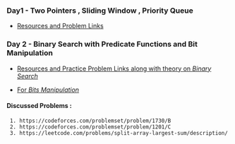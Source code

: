 ### Day1 - Two Pointers , Sliding Window , Priority Queue 

- [Resources and Problem Links](https://github.com/samadeep/CSEC-Workshop/blob/main/Day1%20-%20Two%20Pointers%20%2C%20Sliding%20Window%20%2C%20Priority%20Queue.md)


### Day 2 - Binary Search with Predicate Functions and Bit Manipulation

- [Resources and Practice Problem Links along with theory on *Binary Search*](https://github.com/samadeep/CSEC-Workshop/blob/main/Day%202%20-%20Binary%20Search%20and%20Bitmasking.md)

- [For *Bits Manipulation*](https://github.com/samadeep/CSEC-Workshop/blob/main/Day%202%20-%20Bit%20Manipulation.md)

 #### **Discussed Problems** :
	 1.⁠ ⁠https://codeforces.com/problemset/problem/1730/B
	 2.⁠ ⁠https://codeforces.com/problemset/problem/1201/C
	 3. https://leetcode.com/problems/split-array-largest-sum/description/


